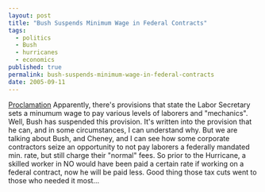 ```yaml
---
layout: post
title: "Bush Suspends Minimum Wage in Federal Contracts"
tags:
  - politics
  - Bush
  - hurricanes
  - economics
published: true
permalink: bush-suspends-minimum-wage-in-federal-contracts
date: 2005-09-11
---
```


<a href="http://www.whitehouse.gov/news/releases/2005/09/20050908-5.html">Proclamation</a> Apparently, there's provisions that state the Labor Secretary sets a minumum wage to pay various levels of laborers and "mechanics".  Well, Bush has suspended this provision.   It's written into the provision that he can, and in some circumstances, I can understand why.  But we are talking about Bush, and Cheney, and I can see how some corporate contractors seize an opportunity to not pay laborers a federally mandated min. rate, but still charge their "normal" fees.  So prior to the Hurricane, a skilled worker in NO would have been paid a certain rate if working on a federal contract, now he will be paid less.  Good thing those tax cuts went to those who needed it most...
